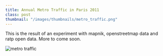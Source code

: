 ```yaml
---
title: Annual Metro Traffic in Paris 2011
class: post
thumbnail: "/images/thumbnails/metro_traffic.png"
---
```


This is the result of an experiment with mapnik, openstreetmap data and ratp open data.
More to come soon.

![metro traffic](/images/posts/metro-traffic-2011.png)
